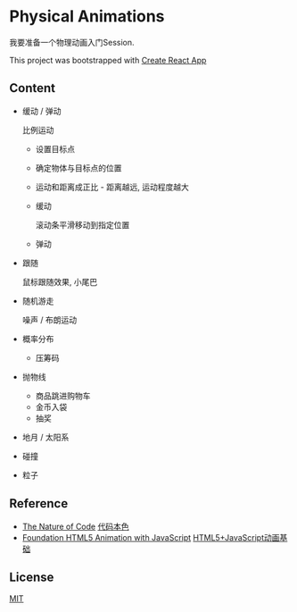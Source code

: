 # Physical Animations

我要准备一个物理动画入门Session.  

This project was bootstrapped with [Create React App](./CREATE_REACT_APP.md)

## Content

  - 缓动 / 弹动

    比例运动
      - 设置目标点
      - 确定物体与目标点的位置
      - 运动和距离成正比 - 距离越远, 运动程度越大

    - 缓动
      
      滚动条平滑移动到指定位置

    - 弹动

  - 跟随

    鼠标跟随效果, 小尾巴

  - 随机游走

    噪声 / 布朗运动

  - 概率分布

    - 压筹码

  - 抛物线

    - 商品跳进购物车
    - 金币入袋
    - 抽奖

  - 地月 / 太阳系

  - 碰撞

  - 粒子

## Reference

  - [The Nature of Code](https://natureofcode.com/) [代码本色](https://item.jd.com/11587473.html)
  - [Foundation HTML5 Animation with JavaScript](https://lamberta.github.io/html5-animation/) [HTML5+JavaScript动画基础](https://item.jd.com/11253207.html)

## License

[MIT](./LICENSE)
